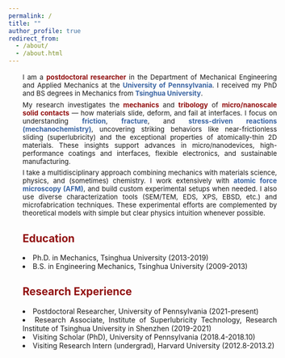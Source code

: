 ```yaml
---
permalink: /
title: ""
author_profile: true
redirect_from: 
  - /about/
  - /about.html
---
```


<div style="width: 100%; margin-left: 2em; margin-right: 2em; text-align: justify" markdown="1">


<p style="margin-top: 1.2em; margin-bottom: 0.2em; font-size: 0.95em;" markdown="1">
I am a <span style="color: #910f0f"><strong>postdoctoral researcher</strong></span> in the Department of Mechanical Engineering and Applied Mechanics at the <span style="color: #3b65a3"><strong>University of Pennsylvania</strong></span>. I received my PhD and BS degrees in Mechanics from <span style="color: #3b65a3"><strong>Tsinghua University</strong></span>.
</p>

<p style="margin-top: 0.5em; margin-bottom: 0.2em; font-size: 0.95em;" markdown="1">
My research investigates the <span style="color: #910f0f"><strong>mechanics</strong></span> and <span style="color: #910f0f"><strong>tribology</strong></span> of <span style="color: #910f0f"><strong>micro/nanoscale solid contacts</strong></span> — how materials slide, deform, and fail at interfaces. I focus on understanding <span style="color: #3b65a3"><strong>friction</strong></span>, <span style="color: #3b65a3"><strong>fracture</strong></span>, and <span style="color: #3b65a3"><strong>stress-driven reactions (mechanochemistry)</strong></span>, uncovering striking behaviors like near-frictionless sliding (superlubricity) and the exceptional properties of atomically-thin 2D materials. These insights support advances in micro/nanodevices, high-performance coatings and interfaces, flexible electronics, and sustainable manufacturing.
</p>
<p style="margin-top: 0.5em; margin-bottom: 0.2em; font-size: 0.95em;" markdown="1">
I take a multidisciplinary approach combining mechanics with materials science, physics, and (sometimes) chemistry. I work extensively with <span style="color: #3b65a3"><strong>atomic force microscopy (AFM)</strong></span>, and build custom experimental setups when needed. I also use diverse characterization tools (SEM/TEM, EDS, XPS, EBSD, etc.) and microfabrication techniques. These experimental efforts are complemented by theoretical models with simple but clear physics intuition whenever possible.
</p>


<h2 style="color: #910f0f">Education</h2>
<p style="margin-top: 1.2em; margin-bottom: 0.2em; font-size: 0.95em;" markdown="1">
<li> Ph.D. in Mechanics, Tsinghua University (2013-2019)</li>
<li> B.S. in Engineering Mechanics, Tsinghua University (2009-2013)</li>
</p>

<h2 style="color: #910f0f">Research Experience</h2>
<p style="margin-top: 1.2em; margin-bottom: 0.2em; font-size: 0.95em;" markdown="1">
<li> Postdoctoral Researcher, University of Pennsylvania (2021-present)</li>
<li> Research Associate, Institute of Superlubricity Technology, Research Institute of Tsinghua University in Shenzhen (2019-2021)</li>
<li> Visiting Scholar (PhD), University of Pennsylvania (2018.4-2018.10)</li>
<li> Visiting Research Intern (undergrad), Harvard University (2012.8-2013.2)</li>
</p>
